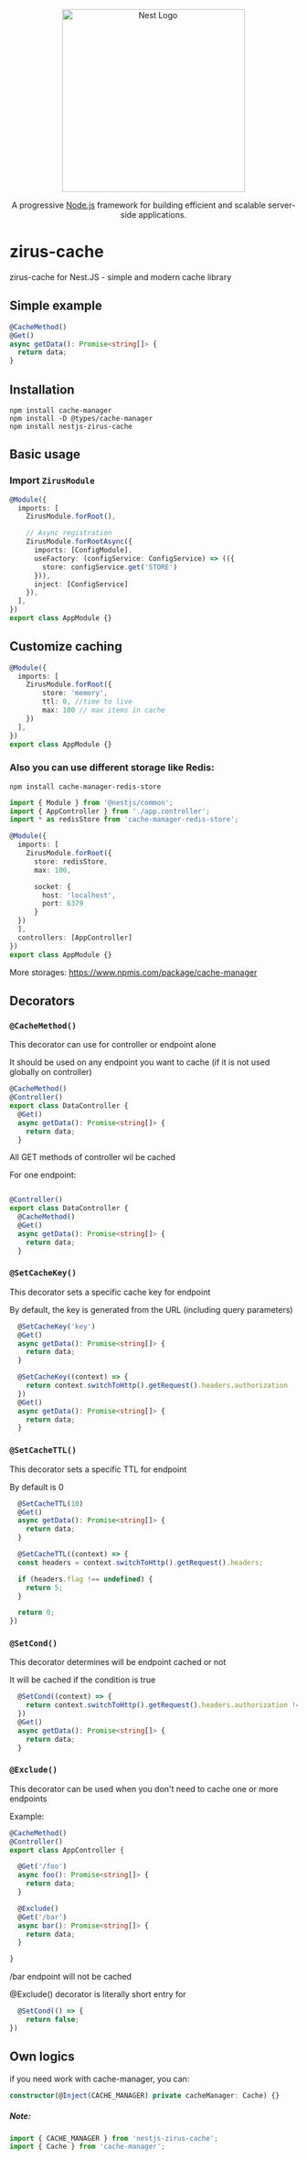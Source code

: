 
<p align="center">
  <a href="http://nestjs.com/" target="blank"><img src="https://nestjs.com/img/logo_text.svg" width="320" alt="Nest Logo" /></a>
</p>
<p align="center">
  A progressive <a href="http://nodejs.org" target="_blank">Node.js</a> framework for building efficient and scalable server-side applications.
</p>


# zirus-cache
zirus-cache for Nest.JS - simple and modern cache library

## Simple example

```typescript
@CacheMethod()
@Get()
async getData(): Promise<string[]> {
  return data;
}

```

## Installation

```shell
npm install cache-manager
npm install -D @types/cache-manager
npm install nestjs-zirus-cache
```


## Basic usage

### Import `ZirusModule`

```typescript
@Module({
  imports: [
    ZirusModule.forRoot(),

    // Async registration
    ZirusModule.forRootAsync({
      imports: [ConfigModule],
      useFactory: (configService: ConfigService) => (({
        store: configService.get('STORE')
      })),
      inject: [ConfigService]
    }),
  ],
})
export class AppModule {}

```



## Customize caching


```typescript
@Module({
  imports: [
    ZirusModule.forRoot({
        store: 'memory', 
        ttl: 0, //time to live 
        max: 100 // max items in cache
    })
  ],
})
export class AppModule {}

```

### Also you can use different storage like Redis:

```shell
npm install cache-manager-redis-store
```

```typescript
import { Module } from '@nestjs/common';
import { AppController } from './app.controller';
import * as redisStore from 'cache-manager-redis-store';

@Module({
  imports: [
    ZirusModule.forRoot({
      store: redisStore,
      max: 100,

      socket: {
        host: 'localhost',
        port: 6379
      }
  })
  ],
  controllers: [AppController]
})
export class AppModule {}
```

More storages: https://www.npmjs.com/package/cache-manager

## Decorators

### `@CacheMethod()`

This decorator can use for controller or endpoint alone

It should be used on any endpoint you want to cache (if it is not used globally on controller)

```typescript
@CacheMethod()
@Controller()
export class DataController {
  @Get()
  async getData(): Promise<string[]> {
    return data;
  }

```

All GET methods of controller wil be cached

For one endpoint:

```typescript

@Controller()
export class DataController {
  @CacheMethod()
  @Get()
  async getData(): Promise<string[]> {
    return data;
  }

```

### `@SetCacheKey()`

This decorator sets a specific cache key for endpoint

By default, the key is generated from the URL (including query parameters)


```typescript
  @SetCacheKey('key')
  @Get()
  async getData(): Promise<string[]> {
    return data;
  }
```

```typescript
  @SetCacheKey((context) => {
    return context.switchToHttp().getRequest().headers.authorization
  })
  @Get()
  async getData(): Promise<string[]> {
    return data;
  }

```

### `@SetCacheTTL()`

This decorator sets a specific TTL for endpoint

By default is 0


```typescript
  @SetCacheTTL(10)
  @Get()
  async getData(): Promise<string[]> {
    return data;
  }
```

```typescript
  @SetCacheTTL((context) => {
  const headers = context.switchToHttp().getRequest().headers;

  if (headers.flag !== undefined) {
    return 5;
  }

  return 0;
})

```


### `@SetCond()`

This decorator determines will be endpoint cached or not

It will be cached if the condition is true

```typescript
  @SetCond((context) => {
    return context.switchToHttp().getRequest().headers.authorization !== undefined
  })
  @Get()
  async getData(): Promise<string[]> {
    return data;
  }
```

### `@Exclude()`
This decorator can be used when you don't need to cache one or more endpoints

Example:

```typescript
@CacheMethod()
@Controller()
export class AppController {

  @Get('/foo')
  async foo(): Promise<string[]> {
    return data;
  }

  @Exclude()
  @Get('/bar')
  async bar(): Promise<string[]> {
    return data;
  }

}

```

/bar endpoint will not be cached

@Exclude() decorator is literally short entry for

```typescript
  @SetCond(() => {
    return false;
})

```

## Own logics

if you need work with cache-manager, you can:

```typescript
constructor(@Inject(CACHE_MANAGER) private cacheManager: Cache) {}
```

##### Note: 

```typescript
import { CACHE_MANAGER } from 'nestjs-zirus-cache';
import { Cache } from 'cache-manager';
```
